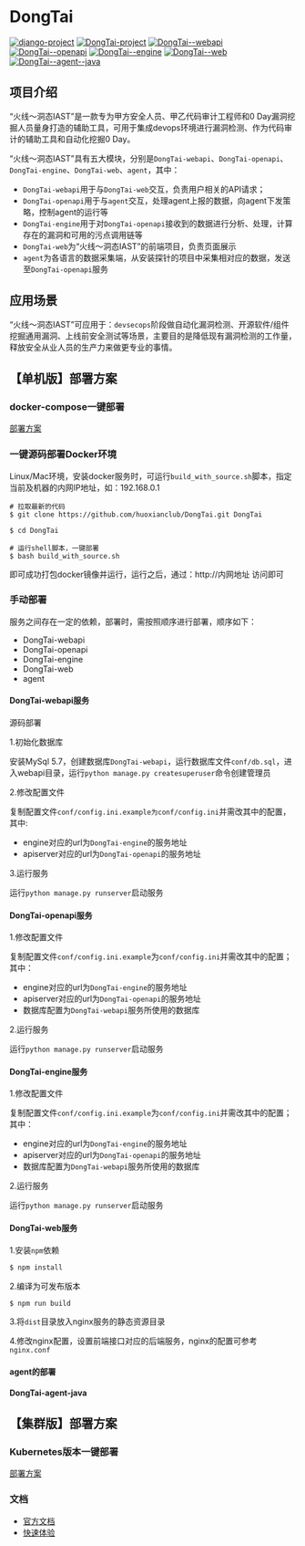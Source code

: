 # DongTai
[![django-project](https://img.shields.io/badge/django%20versions-3.0.3-blue)](https://www.djangoproject.com/)
[![DongTai-project](https://img.shields.io/badge/DongTai%20versions-beta-green)](https://huoxianclub.github.io/LingZhi/)
[![DongTai--webapi](https://img.shields.io/badge/DongTai--webapi-v1.0.0-lightgrey)](https://github.com/huoxianclub/DongTai-webapi)
[![DongTai--openapi](https://img.shields.io/badge/DongTai--openapi-v1.0.0-lightgrey)](https://github.com/huoxianclub/DongTai-openapi)
[![DongTai--engine](https://img.shields.io/badge/DongTai--engine-v1.0.0-lightgrey)](https://github.com/huoxianclub/DongTai-engine)
[![DongTai--web](https://img.shields.io/badge/DongTai--web-v1.0.0-lightgrey)](https://github.com/huoxianclub/DongTai-web)
[![DongTai--agent--java](https://img.shields.io/badge/DongTai----agent--java-v1.0.0-lightgrey)](https://github.com/huoxianclub/DongTai-agent-java)

## 项目介绍

“火线～洞态IAST”是一款专为甲方安全人员、甲乙代码审计工程师和0 Day漏洞挖掘人员量身打造的辅助工具，可用于集成devops环境进行漏洞检测、作为代码审计的辅助工具和自动化挖掘0 Day。

“火线～洞态IAST”具有五大模块，分别是`DongTai-webapi`、`DongTai-openapi`、`DongTai-engine`、`DongTai-web`、`agent`，其中：
- `DongTai-webapi`用于与`DongTai-web`交互，负责用户相关的API请求；
- `DongTai-openapi`用于与`agent`交互，处理agent上报的数据，向agent下发策略，控制agent的运行等
- `DongTai-engine`用于对`DongTai-openapi`接收到的数据进行分析、处理，计算存在的漏洞和可用的污点调用链等
- `DongTai-web`为“火线～洞态IAST”的前端项目，负责页面展示
- `agent`为各语言的数据采集端，从安装探针的项目中采集相对应的数据，发送至`DongTai-openapi`服务

## 应用场景
“火线～洞态IAST”可应用于：`devsecops`阶段做自动化漏洞检测、开源软件/组件挖掘通用漏洞、上线前安全测试等场景，主要目的是降低现有漏洞检测的工作量，释放安全从业人员的生产力来做更专业的事情。

## 【单机版】部署方案

### docker-compose一键部署
[部署方案](deploy/docker-compose/readme.md)

### 一键源码部署Docker环境

Linux/Mac环境，安装docker服务时，可运行`build_with_source.sh`脚本，指定当前及机器的内网IP地址，如：192.168.0.1
```
# 拉取最新的代码
$ git clone https://github.com/huoxianclub/DongTai.git DongTai

$ cd DongTai

# 运行shell脚本，一键部署
$ bash build_with_source.sh
```
即可成功打包docker镜像并运行，运行之后，通过：http://内网地址 访问即可

### 手动部署

服务之间存在一定的依赖，部署时，需按照顺序进行部署，顺序如下：
- DongTai-webapi
- DongTai-openapi
- DongTai-engine
- DongTai-web
- agent

#### DongTai-webapi服务

源码部署

1.初始化数据库

安装MySql 5.7，创建数据库`DongTai-webapi`，运行数据库文件`conf/db.sql`，进入webapi目录，运行`python manage.py createsuperuser`命令创建管理员

2.修改配置文件

复制配置文件`conf/config.ini.example为conf/config.ini`并需改其中的配置，其中:
- engine对应的url为`DongTai-engine`的服务地址
- apiserver对应的url为`DongTai-openapi`的服务地址

3.运行服务

运行`python manage.py runserver`启动服务

#### DongTai-openapi服务

1.修改配置文件

复制配置文件`conf/config.ini.example`为`conf/config.ini`并需改其中的配置；其中：

- engine对应的url为`DongTai-engine`的服务地址
- apiserver对应的url为`DongTai-openapi`的服务地址
- 数据库配置为`DongTai-webapi`服务所使用的数据库

2.运行服务

运行`python manage.py runserver`启动服务

#### DongTai-engine服务
1.修改配置文件

复制配置文件`conf/config.ini.example`为`conf/config.ini`并需改其中的配置；其中：

- engine对应的url为`DongTai-engine`的服务地址
- apiserver对应的url为`DongTai-openapi`的服务地址
- 数据库配置为`DongTai-webapi`服务所使用的数据库

2.运行服务

运行`python manage.py runserver`启动服务

#### DongTai-web服务
1.安装`npm`依赖
```bash
$ npm install
```

2.编译为可发布版本
```bash
$ npm run build
```

3.将`dist`目录放入nginx服务的静态资源目录

4.修改nginx配置，设置前端接口对应的后端服务，nginx的配置可参考`nginx.conf`

#### agent的部署

**DongTai-agent-java**


## 【集群版】部署方案
### Kubernetes版本一键部署
[部署方案](deploy/kubernetes/README.md)


### 文档
- [官方文档](https://hxsecurity.github.io/DongTaiDoc/#/doc/tutorial/quickstart)
- [快速体验](https://iast.huoxian.cn:8001/)
